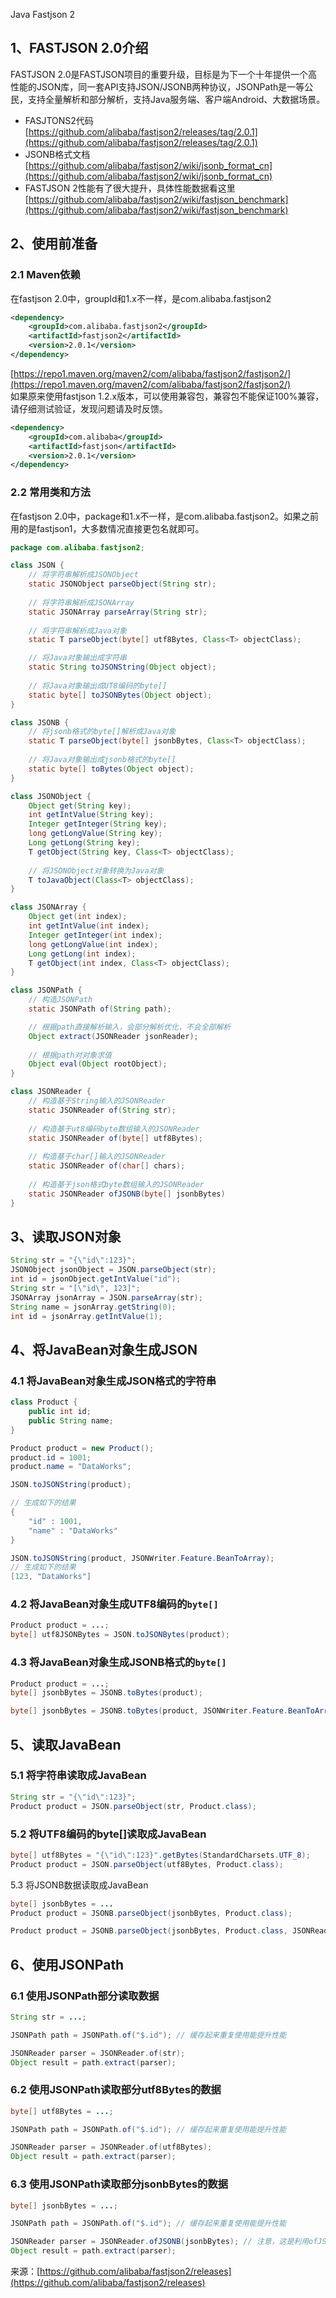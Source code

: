 Java Fastjson 2
<a name="on1MD"></a>
## 1、FASTJSON 2.0介绍
FASTJSON 2.0是FASTJSON项目的重要升级，目标是为下一个十年提供一个高性能的JSON库，同一套API支持JSON/JSONB两种协议，JSONPath是一等公民，支持全量解析和部分解析，支持Java服务端、客户端Android、大数据场景。

- FASJTONS2代码 [https://github.com/alibaba/fastjson2/releases/tag/2.0.1](https://github.com/alibaba/fastjson2/releases/tag/2.0.1)
- JSONB格式文档 [https://github.com/alibaba/fastjson2/wiki/jsonb_format_cn](https://github.com/alibaba/fastjson2/wiki/jsonb_format_cn)
- FASTJSON 2性能有了很大提升，具体性能数据看这里[https://github.com/alibaba/fastjson2/wiki/fastjson_benchmark](https://github.com/alibaba/fastjson2/wiki/fastjson_benchmark)
<a name="KoEgd"></a>
## 2、使用前准备
<a name="y1AAA"></a>
### 2.1 Maven依赖
在fastjson 2.0中，groupId和1.x不一样，是com.alibaba.fastjson2
```xml
<dependency>
	<groupId>com.alibaba.fastjson2</groupId>
	<artifactId>fastjson2</artifactId>
	<version>2.0.1</version>
</dependency>
```
[https://repo1.maven.org/maven2/com/alibaba/fastjson2/fastjson2/](https://repo1.maven.org/maven2/com/alibaba/fastjson2/fastjson2/)<br />如果原来使用fastjson 1.2.x版本，可以使用兼容包，兼容包不能保证100%兼容，请仔细测试验证，发现问题请及时反馈。
```xml
<dependency>
	<groupId>com.alibaba</groupId>
	<artifactId>fastjson</artifactId>
	<version>2.0.1</version>
</dependency>
```
<a name="iLQ81"></a>
### 2.2 常用类和方法
在fastjson 2.0中，package和1.x不一样，是com.alibaba.fastjson2。如果之前用的是fastjson1，大多数情况直接更包名就即可。
```java
package com.alibaba.fastjson2;

class JSON {
    // 将字符串解析成JSONObject
    static JSONObject parseObject(String str);
    
    // 将字符串解析成JSONArray
    static JSONArray parseArray(String str);
    
    // 将字符串解析成Java对象
    static T parseObject(byte[] utf8Bytes, Class<T> objectClass);

    // 将Java对象输出成字符串
    static String toJSONString(Object object);
    
    // 将Java对象输出成UT8编码的byte[]
    static byte[] toJSONBytes(Object object);
}

class JSONB {
    // 将jsonb格式的byte[]解析成Java对象
    static T parseObject(byte[] jsonbBytes, Class<T> objectClass);
    
    // 将Java对象输出成jsonb格式的byte[]
    static byte[] toBytes(Object object);
}

class JSONObject {
    Object get(String key);
    int getIntValue(String key);
    Integer getInteger(String key);
    long getLongValue(String key);
    Long getLong(String key);
    T getObject(String key, Class<T> objectClass);
    
    // 将JSONObject对象转换为Java对象
    T toJavaObject(Class<T> objectClass);
}

class JSONArray {
    Object get(int index);
    int getIntValue(int index);
    Integer getInteger(int index);
    long getLongValue(int index);
    Long getLong(int index);
    T getObject(int index, Class<T> objectClass);
}

class JSONPath {
    // 构造JSONPath
    static JSONPath of(String path);

    // 根据path直接解析输入，会部分解析优化，不会全部解析
    Object extract(JSONReader jsonReader);
    
    // 根据path对对象求值
    Object eval(Object rootObject);
}

class JSONReader {
    // 构造基于String输入的JSONReader
    static JSONReader of(String str);
    
    // 构造基于ut8编码byte数组输入的JSONReader
    static JSONReader of(byte[] utf8Bytes);
    
    // 构造基于char[]输入的JSONReader
    static JSONReader of(char[] chars);
    
    // 构造基于json格式byte数组输入的JSONReader
    static JSONReader ofJSONB(byte[] jsonbBytes)
}
```
<a name="mlrZJ"></a>
## 3、读取JSON对象
```java
String str = "{\"id\":123}";
JSONObject jsonObject = JSON.parseObject(str);
int id = jsonObject.getIntValue("id");
String str = "[\"id\", 123]";
JSONArray jsonArray = JSON.parseArray(str);
String name = jsonArray.getString(0);
int id = jsonArray.getIntValue(1);
```
<a name="RNovB"></a>
## 4、将JavaBean对象生成JSON
<a name="C8YuK"></a>
### 4.1 将JavaBean对象生成JSON格式的字符串
```java
class Product {
	public int id;
	public String name;
}

Product product = new Product();
product.id = 1001;
product.name = "DataWorks";

JSON.toJSONString(product);

// 生成如下的结果
{
	"id" : 1001,
	"name" : "DataWorks"
}

JSON.toJSONString(product, JSONWriter.Feature.BeanToArray);
// 生成如下的结果
[123, "DataWorks"]
```
<a name="Y8Qji"></a>
### 4.2 将JavaBean对象生成UTF8编码的`byte[]`
```java
Product product = ...;
byte[] utf8JSONBytes = JSON.toJSONBytes(product);
```
<a name="GZtHZ"></a>
### 4.3 将JavaBean对象生成JSONB格式的`byte[]`
```java
Product product = ...;
byte[] jsonbBytes = JSONB.toBytes(product);

byte[] jsonbBytes = JSONB.toBytes(product, JSONWriter.Feature.BeanToArray);
```
<a name="YMp3l"></a>
## 5、读取JavaBean
<a name="l89AH"></a>
### 5.1 将字符串读取成JavaBean
```java
String str = "{\"id\":123}";
Product product = JSON.parseObject(str, Product.class);
```
<a name="Z4UZj"></a>
### 5.2 将UTF8编码的byte[]读取成JavaBean
```java
byte[] utf8Bytes = "{\"id\":123}".getBytes(StandardCharsets.UTF_8);
Product product = JSON.parseObject(utf8Bytes, Product.class);
```
5.3 将JSONB数据读取成JavaBean
```java
byte[] jsonbBytes = ...
Product product = JSONB.parseObject(jsonbBytes, Product.class);

Product product = JSONB.parseObject(jsonbBytes, Product.class, JSONReader.Feature.SupportBeanArrayMapping);
```
<a name="fFNEo"></a>
## 6、使用JSONPath
<a name="gX4Z4"></a>
### 6.1 使用JSONPath部分读取数据
```java
String str = ...;

JSONPath path = JSONPath.of("$.id"); // 缓存起来重复使用能提升性能

JSONReader parser = JSONReader.of(str);
Object result = path.extract(parser);
```
<a name="DqGfa"></a>
### 6.2 使用JSONPath读取部分utf8Bytes的数据
```java
byte[] utf8Bytes = ...;

JSONPath path = JSONPath.of("$.id"); // 缓存起来重复使用能提升性能

JSONReader parser = JSONReader.of(utf8Bytes);
Object result = path.extract(parser);
```
<a name="tbQQc"></a>
### 6.3 使用JSONPath读取部分jsonbBytes的数据
```java
byte[] jsonbBytes = ...;

JSONPath path = JSONPath.of("$.id"); // 缓存起来重复使用能提升性能

JSONReader parser = JSONReader.ofJSONB(jsonbBytes); // 注意，这是利用ofJSONB方法
Object result = path.extract(parser);
```
来源：[https://github.com/alibaba/fastjson2/releases](https://github.com/alibaba/fastjson2/releases)
